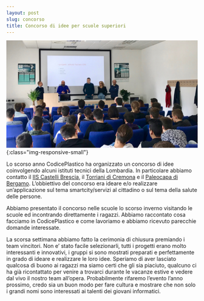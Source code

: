 ```yaml
---
layout: post
slug: concorso
title: Concorso di idee per scuole superiori
---
```

![Concorso](/assets/images/concorso.jpeg){:class="img-responsive-small"}

Lo scorso anno CodicePlastico ha organizzato un concorso di idee coinvolgendo alcuni istituti tecnici della Lombardia. In particolare abbiamo contatto il [IIS Castelli Brescia](https://www.iiscastelli.edu.it/), il [Torriani di Cremona](http://www.iistorriani.gov.it) e il [Paleocapa di Bergamo](https://www.itispaleocapa.edu.i). L’obbiettivo del concorso era ideare e/o realizzare un’applicazione sul tema smartcity/servizi al cittadino o sul tema della salute delle persone.

Abbiamo presentato il concorso nelle scuole lo scorso inverno visitando le scuole ed incontrando direttamente i ragazzi. Abbiamo raccontato cosa facciamo in CodicePlastico e come lavoriamo e abbiamo ricevuto parecchie domande interessate. 

La scorsa settimana abbiamo fatto la cerimonia di chiusura premiando i team vincitori. Non e’ stato facile selezionarli, tutti i progetti erano molto interessanti e innovativi, i gruppi si sono mostrati preparati e perfettamente in grado di ideare e realizzare le loro idee.
Speriamo di aver lasciato qualcosa di buono ai ragazzi ma siamo certi che gli sia piaciuto, qualcuno ci ha già ricontattato per venire a trovarci durante le vacanze estive e vedere dal vivo il nostro team all’opera. 
Probabilmente rifaremo l’evento l’anno prossimo, credo sia un buon modo per fare cultura e mostrare che non solo i grandi nomi sono interessati ai talenti dei giovani informatici.